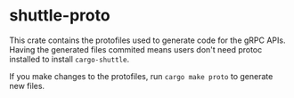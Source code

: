 # shuttle-proto

This crate contains the protofiles used to generate code for the gRPC APIs.
Having the generated files commited means users don't need protoc installed to install `cargo-shuttle`.

If you make changes to the protofiles, run `cargo make proto` to generate new files.
